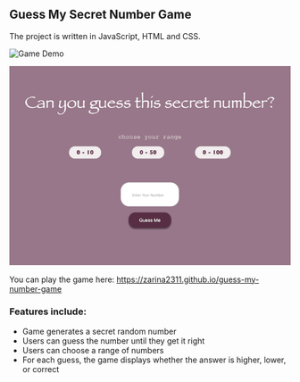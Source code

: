 ## Guess My Secret Number Game

The project is written in JavaScript, HTML and CSS.

![Game Demo](/secret-number-demo.gif)

![Secret Number Game](/secret-number.png)

You can play the game here: https://zarina2311.github.io/guess-my-number-game

### Features include:

- Game generates a secret random number
- Users can guess the number until they get it right
- Users can choose a range of numbers
- For each guess, the game displays whether the answer is higher, lower, or correct
